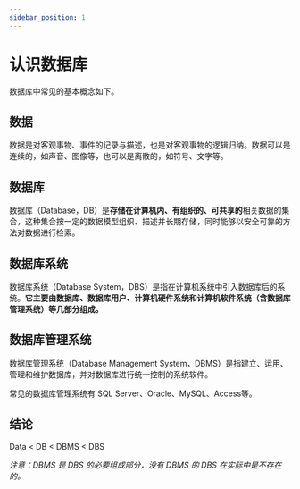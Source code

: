```yaml
---
sidebar_position: 1
---
```


# 认识数据库

数据库中常见的基本概念如下。

## 数据

数据是对客观事物、事件的记录与描述，也是对客观事物的逻辑归纳。数据可以是连续的，如声音、图像等，也可以是离散的，如符号、文字等。

## 数据库

数据库（Database，DB）是**存储在计算机内、有组织的、可共享的**相关数据的集合，这种集合按一定的数据模型组织、描述并长期存储，同时能够以安全可靠的方法对数据进行检索。

## 数据库系统

数据库系统（Database System，DBS）是指在计算机系统中引入数据库后的系统。**它主要由数据库、数据库用户、计算机硬件系统和计算机软件系统（含数据库管理系统）等几部分组成。**

<!-- TODO：补充示例图 -->

## 数据库管理系统

数据库管理系统（Database Management System，DBMS）是指建立、运用、管理和维护数据库，并对数据库进行统一控制的系统软件。

常见的数据库管理系统有 SQL Server、Oracle、MySQL、Access等。

## 结论

Data < DB < DBMS < DBS

*注意：DBMS 是 DBS 的必要组成部分，没有 DBMS 的 DBS 在实际中是不存在的。*
